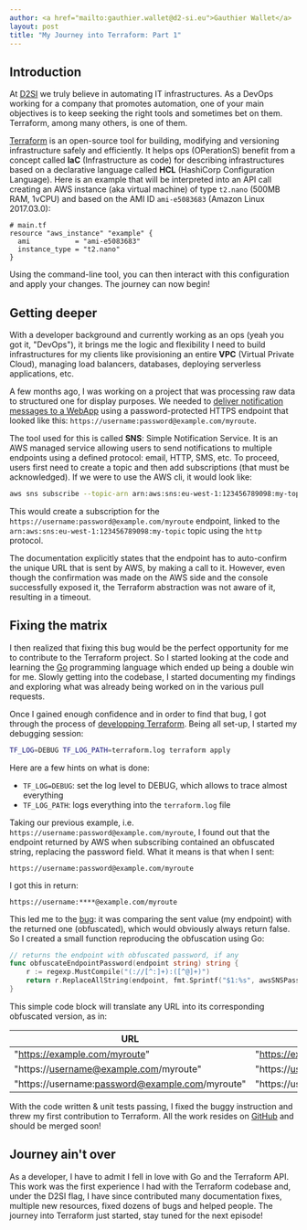 ```yaml
---
author: <a href="mailto:gauthier.wallet@d2-si.eu">Gauthier Wallet</a>
layout: post
title: "My Journey into Terraform: Part 1"
---
```


## Introduction
At [D2SI](http://d2-si.eu) we truly believe in automating IT infrastructures. As
a DevOps working for a company that promotes automation, one of your main
objectives is to keep seeking the right tools and sometimes bet on them.
Terraform, among many others, is one of them.

[Terraform](https://www.terraform.io/intro/index.html) is an open-source tool
for building, modifying and versioning infrastructure safely and efficiently.
It helps ops (OPerationS) benefit from a concept called **IaC** (Infrastructure
as code) for describing infrastructures based on a declarative language called
**HCL** (HashiCorp Configuration Language). Here is an example that will be
interpreted into an API call creating an AWS instance (aka virtual machine) of
type `t2.nano` (500MB RAM, 1vCPU) and based on the AMI ID `ami-e5083683` (Amazon
Linux 2017.03.0):

```hcl
# main.tf
resource "aws_instance" "example" {
  ami           = "ami-e5083683"
  instance_type = "t2.nano"
}
```

Using the command-line tool, you can then interact with this configuration and
apply your changes. The journey can now begin!

## Getting deeper
With a developer background and currently working as an ops (yeah you got it,
"DevOps"), it brings me the logic and flexibility I need to build
infrastructures for my clients like provisioning an entire **VPC** (Virtual
Private Cloud), managing load balancers, databases, deploying serverless
applications, etc.

A few months ago, I was working on a project that was processing raw data to
structured one for display purposes. We needed to
[deliver notification messages to a WebApp](http://docs.aws.amazon.com/sns/latest/dg/SendMessageToHttp.html)
using a password-protected HTTPS endpoint that looked like this:
`https://username:password@example.com/myroute`.

The tool used for this is called **SNS**: Simple Notification Service. It is an
AWS managed service allowing users to send notifications to multiple endpoints
using a defined protocol: email, HTTP, SMS, etc. To proceed, users first need
to create a topic and then add subscriptions (that must be acknowledged). If we
were to use the AWS cli, it would look like:

```bash
aws sns subscribe --topic-arn arn:aws:sns:eu-west-1:123456789098:my-topic --protocol http --notification-endpoint https://username:password@example.com/myroute
```

This would create a subscription for the
`https://username:password@example.com/myroute` endpoint, linked to the
`arn:aws:sns:eu-west-1:123456789098:my-topic` topic using the `http` protocol.

The documentation explicitly states that the endpoint has to auto-confirm the
unique URL that is sent by AWS, by making a call to it. However, even though the
confirmation was made on the AWS side and the console successfully exposed it,
the Terraform abstraction was not aware of it, resulting in a timeout.

## Fixing the matrix
I then realized that fixing this bug would be the perfect opportunity for me to
contribute to the Terraform project. So I started looking at the code and
learning the [Go](https://golang.org/) programming language which ended up
being a double win for me. Slowly getting into the codebase, I started
documenting my findings and exploring what was already being worked on in the
various pull requests.

Once I gained enough confidence and in order to find that bug, I got through
the process of
[developping Terraform](https://github.com/hashicorp/terraform#developing-terraform).
Being all set-up, I started my debugging session:

```bash
TF_LOG=DEBUG TF_LOG_PATH=terraform.log terraform apply
```

Here are a few hints on what is done:
* `TF_LOG=DEBUG`: set the log level to DEBUG, which allows to trace almost
everything
* `TF_LOG_PATH`: logs everything into the `terraform.log` file

Taking our previous example, i.e.
`https://username:password@example.com/myroute`, I found out that the endpoint
returned by AWS when subscribing contained an obfuscated string, replacing the
password field. What it means is that when I sent:

    https://username:password@example.com/myroute

I got this in return:

    https://username:****@example.com/myroute

This led me to the
[bug](https://github.com/hashicorp/terraform/blob/8ea5d53954baf9b2a24963f1d69a4343864409d5/builtin/providers/aws/resource_aws_sns_topic_subscription.go#L277):
it was comparing the sent value (my endpoint) with the returned one
(obfuscated), which would obviously always return false. So I created a small
function reproducing the obfuscation using Go:

```go
// returns the endpoint with obfuscated password, if any
func obfuscateEndpointPassword(endpoint string) string {
	r := regexp.MustCompile("(://[^:]+):([^@]+)")
	return r.ReplaceAllString(endpoint, fmt.Sprintf("$1:%s", awsSNSPasswordObfuscationPattern))
}
```

This simple code block will translate any URL into its corresponding obfuscated
version, as in:

| URL | Obfuscated version |
|-----|--------------------|
| "https://example.com/myroute" | "https://example.com/myroute" |
| "https://username@example.com/myroute" | "https://username@example.com/myroute" |
| "https://username:password@example.com/myroute" | "https://username:****@example.com/myroute" |

With the code written & unit tests passing, I fixed the buggy instruction and
threw my first contribution to Terraform. All the work resides on
[GitHub](https://github.com/hashicorp/terraform/pull/9696) and should be merged
soon!

## Journey ain't over
As a developer, I have to admit I fell in love with Go and the Terraform API.
This work was the first experience I had with the Terraform codebase and, under
the D2SI flag, I have since contributed many documentation fixes, multiple new
resources, fixed dozens of bugs and helped people. The journey into Terraform
just started, stay tuned for the next episode!
